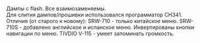 Дампы с flash. Все взаимозаменяемы.<br /> 
Для слития дампов/прошивки использовался программатор CH341.
Отличия (от старого к новому):
SRW-710 - только китайское меню.
SRW-710S - добавлено английское и испанское меню. Инвертированы кнопки навигации по меню.
TIVDIO V-115 - умеет запоминать громкость.
